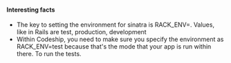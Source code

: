 
#### Interesting facts

* The key to setting the environment for sinatra is RACK_ENV=. Values, like in Rails are test, production, development
* Within Codeship, you need to make sure you specify the environment as RACK_ENV=test because that's the mode that your app is run within there. To run the tests.
